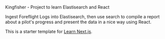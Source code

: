 Kingfisher - 
Project to learn Elastisearch and React

Ingest Foreflight Logs into Elastisearch, then use search to compile a report about a pilot's progress and present the data in a nice way using React.

This is a starter template for [Learn Next.js](https://nextjs.org/learn).